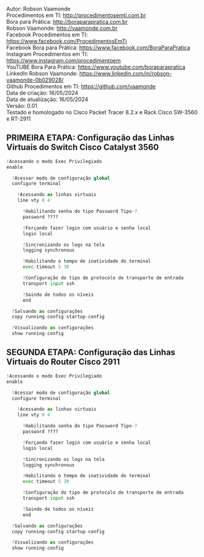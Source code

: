 Autor: Robson Vaamonde<br>
Procedimentos em TI: http://procedimentosemti.com.br<br>
Bora para Prática: http://boraparapratica.com.br<br>
Robson Vaamonde: http://vaamonde.com.br<br>
Facebook Procedimentos em TI: https://www.facebook.com/ProcedimentosEmTi<br>
Facebook Bora para Prática: https://www.facebook.com/BoraParaPratica<br>
Instagram Procedimentos em TI: https://www.instagram.com/procedimentoem<br>
YouTUBE Bora Para Prática: https://www.youtube.com/boraparapratica<br>
LinkedIn Robson Vaamonde: https://www.linkedin.com/in/robson-vaamonde-0b029028/<br>
Github Procedimentos em TI: https://github.com/vaamonde<br>
Data de criação: 16/05/2024<br>
Data de atualização: 16/05/2024<br>
Versão: 0.01<br>
Testado e homologado no Cisco Packet Tracer 8.2.x e Rack Cisco SW-3560 e RT-2911

## PRIMEIRA ETAPA: Configuração das Linhas Virtuais do Switch Cisco Catalyst 3560 

```python
!Acessando o modo Exec Privilegiado
enable

  !Acessar modo de configuração global
  configure terminal

    !Acessando as linhas virtuais
    line vty 0 4

      !Habilitando senha do tipo Password Tipo-7
      password ????

      !Forçando fazer login com usuário e senha local
      login local 

      !Sincronizando os logs na tela
      logging synchronous

      !Habilitando o tempo de inatividade do terminal
      exec-timeout 5 30

      !Configuração do tipo de protocolo de transporte de entrada
      transport input ssh

      !Saindo de todos os níveis
      end

  !Salvando as configurações
  copy running-config startup-config

  !Visualizando as configurações
  show running-config
```

## SEGUNDA ETAPA: Configuração das Linhas Virtuais do Router Cisco 2911

```python
!Acessando o modo Exec Privilegiado
enable

  !Acessar modo de configuração global
  configure terminal

    !Acessando as linhas virtuais
    line vty 0 4

      !Habilitando senha do tipo Password Tipo-7
      password ????

      !Forçando fazer login com usuário e senha local
      login local 

      !Sincronizando os logs na tela
      logging synchronous

      !Habilitando o tempo de inatividade do terminal
      exec-timeout 5 30

      !Configuração do tipo de protocolo de transporte de entrada
      transport input ssh

      !Saindo de todos os níveis
      end

  !Salvando as configurações
  copy running-config startup-config

  !Visualizando as configurações
  show running-config
```